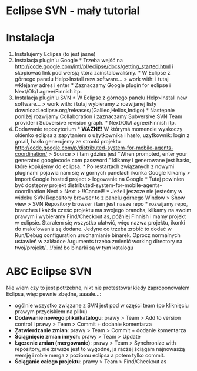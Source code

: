 # Eclipse SVN - mały tutorial #

# Instalacja #
  1. Instalujemy Eclipsa (to jest jasne)
  1. Instalacja plugin'u Google
    * Trzeba wejść na http://code.google.com/intl/pl/eclipse/docs/getting_started.html   i skopiować link pod wersją która zainstalowaliśmy.
    * W Eclipse z górnego panelu Help>Install new software... > work with: i tutaj     wklejamy adres i enter
    * Zaznaczamy Google plugin for eclipse i Next/Ok/I agree/Finnish itp.
  1. Instalacja plugin'u SVN
    * W Eclipse z górnego panelu Help>Install new software... > work with: i tutaj wybieramy z rozwijanej listy download.eclipse.org/releases/(Galileo,Helios,Indigo)
    * Następnie poniżej rozwijamy Collaboration i zaznaczamy Subversive SVN Team provider i Subversive revision graph.
    * Next/Ok/I agree/Finnish itp.
  1. Dodawanie repozytorium
    * **WAŻNE!** W którymś momencie wyskoczy okienko eclipsa z zapytaniem o użytkownika i hasło, uzytkownik: login z gmail, hasło generujemy ze stronki projektu http://code.google.com/p/distributed-system-for-mobile-agents-coordination/ > Source > i tam gdzies jest "When prompted, enter your generated googlecode.com password." klikamy i generowane jest hasło, które kopiujemy do eclipsa.
    * Po restartach związanych z nowymi pluginami pojawia nam się w górnych panelach ikonka Google klikamy > Import Google hosted project > logowanie na Google
    * Tutaj powinien być dostępny projekt distributed-system-for-mobile-agents-coordination Next > Next > !!Cancel!!
    * Jeżeli jeszcze nie jesteśmy w widoku SVN Repository browser to z panelu górnego Window > Show view > SVN Repository browser i tam jest nasze repo
    * rozwijamy repo, branches i każda cześc projektu ma swojego brancha, klikamy na swoim prawym i wybieramy Find/Checkout as, później Finnish i mamy projekt w eclipsie. Starałem się wszystko ułatwić, więc nazwa projektu, ikonki do make'owania są dodane. Jedyne co trzeba zrobić to dodać w Run/Debug configuration uruchamianie binarek. Oprócz normalnych ustawień w zakładce Arguments trzeba zmienić working directory na twoj/projekt/...!/bin! bo binarki są w tym katalogu


# ABC Eclipse SVN #
Nie wiem czy to jest potrzebne, nikt nie protestował kiedy zaproponowałem Eclipsa, więc pewnie zbędne, aaaale...:
  * ogólnie wszystko związane z SVN jest pod w części team (po kliknięciu prawym przyciskiem na pliku)
  * **Dodawanie nowego pliku/katalogu**: prawy > Team > Add to version control i prawy > Team > Commit + dodanie komentarza
  * **Zatwierdzanie zmian**: prawy > Team > Commit + dodanie komentarza
  * **Ściągnięcie zmian innych**: prawy > Team > Update
  * **Łączenie zmian (mergowanie)**: prawy > Team > Synchronize with repository, nie zawsze jest to wygodne, ja raczej ściągam najnowaszą wersję i robie merga z poziomu eclipsa a potem tylko commit.
  * **Ściąganie całego projektu**: prawy > Team > Find/Checkout as